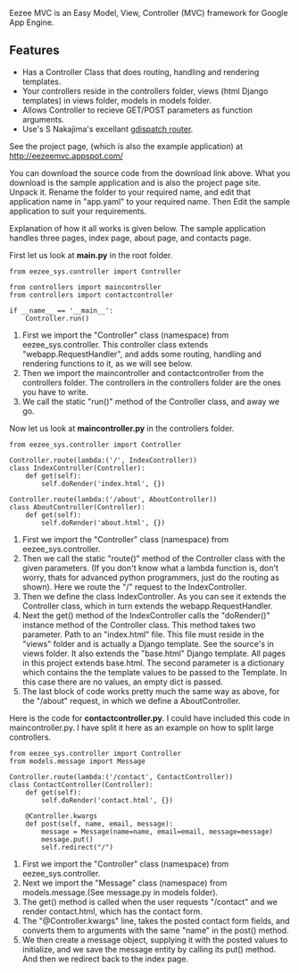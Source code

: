 Eezee MVC is an Easy Model, View, Controller (MVC) framework for Google App Engine.

## Features ##
  * Has a Controller Class that does routing, handling and rendering templates.
  * Your controllers reside in the controllers folder, views (html Django templates) in views folder, models in models folder.
  * Allows Controller to recieve GET/POST parameters as function arguments.
  * Use's S Nakajima's excellant [gdispatch router](http://github.com/snakajima/gdispatch).

See the project page, (which is also the example application) at http://eezeemvc.appspot.com/

You can download the source code from the download link above. What you download is the sample application and is also the project page site. Unpack it. Rename the folder to your required name, and edit that application name in "app.yaml" to your required name. Then Edit the sample application to suit your requirements.

Explanation of how it all works is given below. The sample application handles three pages, index page, about page, and contacts page.

First let us look at **main.py** in the root folder.
```
from eezee_sys.controller import Controller

from controllers import maincontroller
from controllers import contactcontroller

if __name__ == '__main__':
    Controller.run()
```

  1. First we import the "Controller" class (namespace) from eezee\_sys.controller. This controller class extends "webapp.RequestHandler", and adds some routing, handling and rendering functions to it, as we will see below.
  1. Then we import the maincontroller and contactcontroller from the controllers folder. The controllers in the controllers folder are the ones you have to write.
  1. We call the static "run()" method of the Controller class, and away we go.

Now let us look at **maincontroller.py** in the controllers folder.
```
from eezee_sys.controller import Controller

Controller.route(lambda:('/', IndexController))
class IndexController(Controller):
    def get(self):
        self.doRender('index.html', {})

Controller.route(lambda:('/about', AboutController))
class AboutController(Controller):
    def get(self):
        self.doRender('about.html', {})
```

  1. First we import the "Controller" class (namespace) from eezee\_sys.controller.
  1. Then we call the static "route()" method of the Controller class with the given parameters. (If you don't know what a lambda function is, don't worry, thats for advanced python programmers, just do the routing as shown). Here we route the "/" request to the IndexController.
  1. Then we define the class IndexController. As you can see it extends the Controller class, which in turn extends the webapp.RequestHandler.
  1. Next the get() method of the IndexController calls the "doRender()" instance method of the Controller class. This method takes two parameter. Path to an "index.html" file. This file must reside in the "views" folder and is actually a Django template. See the source's in views folder. It also extends the "base.html" Django template. All pages in this project extends base.html. The second parameter is a dictionary which contains the the template values to be passed to the Template. In this case there are no values, an empty dict is passed.
  1. The last block of code works pretty much the same way as above, for the "/about" request, in which we define a AboutController.

Here is the code for **contactcontroller.py**. I could have included this code in maincontroller.py. I have split it here as an example on how to split large controllers.
```
from eezee_sys.controller import Controller
from models.message import Message

Controller.route(lambda:('/contact', ContactController))
class ContactController(Controller):
    def get(self):
        self.doRender('contact.html', {})

    @Controller.kwargs
    def post(self, name, email, message):
        message = Message(name=name, email=email, message=message)
        message.put()
        self.redirect("/")
```

  1. First we import the "Controller" class (namespace) from eezee\_sys.controller.
  1. Next we import the "Message" class (namespace) from models.message.(See message.py in models folder).
  1. The get() method is called when the user requests "/contact" and we render contact.html, which has the contact form.
  1. The "@Controller.kwargs" line, takes the posted contact form fields, and converts them to arguments with the same "name" in the post() method.
  1. We then create a message object, supplying it with the posted values to initialize, and we save the message entity by calling its put() method. And then we redirect back to the index page.